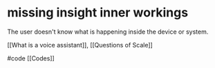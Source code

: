 # missing insight inner workings
The user doesn't know what is happening inside the device or system.

[[What is a voice assistant]], [[Questions of Scale]]

#code [[Codes]] 